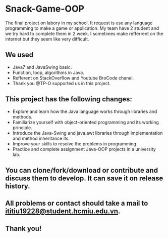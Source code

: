 # Snack-Game-OOP
The final project on labory in my school. It request is use any language programming to make a game or application. My team have 2 student and we try hard to complete them in 2 week. I sometimes make refferrent on the internet but they seem like very difficult. 
## We used
+ Java7 and JavaSwing basic.
+ Function, loop, algorithms in Java.
+ Refferent on StackOverflow and Youtube BroCode chanel.
+ Thank you @TP-O supported us in this project.
## This project has the following changes:
+ Explore and learn how the Java language works through libraries and methods.
+ Familiarize yourself with object-oriented programming and its working principle.
+ Introduce the Java-Swing and java.awt libraries through implementation and method inheritance its.
+ Improve your skills to resolve the problems in programming.
+ Practice and complete assignment Java-OOP projects in a university lab.
## You can clone/fork/download or contribute and discuss them to develop. It can save it on release history.
## All problems or contact should take a mail to ititiu19228@student.hcmiu.edu.vn.
## Thank you!

